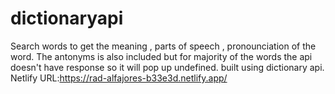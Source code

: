 # dictionaryapi
Search words to get the meaning , parts of speech , pronounciation of the word.
The antonyms is also included but for majority of the words the api doesn't have response so it will pop up undefined.
built using dictionary api.
Netlify URL:https://rad-alfajores-b33e3d.netlify.app/
